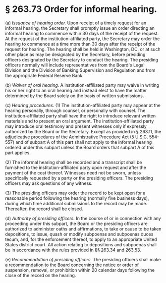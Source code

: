 # § 263.73   Order for informal hearing.

(a) *Issuance of hearing order.* Upon receipt of a timely request for an informal hearing, the Secretary shall promptly issue an order directing an informal hearing to commence within 30 days of the receipt of the request. At the request of the institution-affiliated party, the Secretary may order the hearing to commence at a time more than 30 days after the receipt of the request for hearing. The hearing shall be held in Washington, DC, or at such other place as may be designated by the Secretary, before presiding officers designated by the Secretary to conduct the hearing. The presiding officers normally will include representatives from the Board's Legal Division and the Division of Banking Supervision and Regulation and from the appropriate Federal Reserve Bank.


(b) *Waiver of oral hearing.* A institution-affiliated party may waive in writing his or her right to an oral hearing and instead elect to have the matter determined by the Board solely on the basis of written submissions.


(c) *Hearing procedures.* (1) The institution-affiliated party may appear at the hearing personally, through counsel, or personally with counsel. The institution-affiliated party shall have the right to introduce relevant written materials and to present an oral argument. The institution-affiliated party may introduce oral testimony and present witnesses only if expressly authorized by the Board or the Secretary. Except as provided in § 263.11, the adjudicative procedures of the Administrative Procedure Act (5 U.S.C. 554-557) and of subpart A of this part shall not apply to the informal hearing ordered under this subpart unless the Board orders that subpart A of this part applies.


(2) The informal hearing shall be recorded and a transcript shall be furnished to the institution-affiliated party upon request and after the payment of the cost thereof. Witnesses need not be sworn, unless specifically requested by a party or the presiding officers. The presiding officers may ask questions of any witness.


(3) The presiding officers may order the record to be kept open for a reasonable period following the hearing (normally five business days), during which time additional submissions to the record may be made. Thereafter, the record shall be closed.


(d) *Authority of presiding officers.* In the course of or in connection with any proceeding under this subpart, the Board or the presiding officers are authorized to administer oaths and affirmations, to take or cause to be taken depositions, to issue, quash or modify subpoenas and subpoenas duces tecum, and, for the enforcement thereof, to apply to an appropriate United States district court. All action relating to depositions and subpoenas shall be in accordance with the rules provided in §§ 263.34 and 263.53.


(e) *Recommendation of presiding officers.* The presiding officers shall make a recommendation to the Board concerning the notice or order of suspension, removal, or prohibition within 20 calendar days following the close of the record on the hearing.




